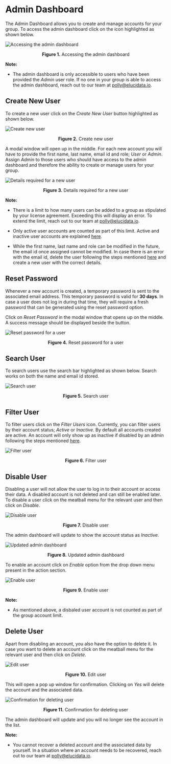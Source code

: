 # Admin Dashboard

The Admin Dashboard allows you to create and manage accounts for your group. To access the admin dashboard click on the icon highlighted as shown below. 

![Accessing the admin dashboard](../img/Admin_Dashboard/dashboard.png) <center>**Figure 1.** Accessing the admin dashboard</center> 

**Note:**

*   The admin dashboard is only accessible to users who have been provided the *Admin* user role. If no one in your group is able to access the admin dashboard, reach out to our team at [polly@elucidata.io](mailto:polly@elucidata.io).

## Create New User

To create a new user click on the *Create New User* button highlighted as shown below.

![Create new user](../img/Admin_Dashboard/createnewuser.png) <center>**Figure 2.** Create new user</center>

A modal window will open up in the middle. For each new account you will have to provide the first name, last name, email id and role; *User* or *Admin*. Assign *Admin* to those users who should have access to the admin dashboard and therefore the ability to create or manage users for your group.  

![Details required for a new user](../img/Admin_Dashboard/newuser.png) <center>**Figure 3.** Details required for a new user</center> 

**Note:**

*   There is a limit to how many users can be added to a group as stipulated by your license agreement. Exceeding this will display an error. To extend the limit, reach out to our team at [polly@elucidata.io](mailto:polly@elucidata.io).

*   Only active user accounts are counted as part of this limit. Active and inactive user accounts are explained [here](#disable-user).

*   While the first name, last name and role can be modified in the future, the email id once assigned cannot be modified. In case there is an error with the email id, delete the user following the steps mentioned [here](#delete-user) and create a new user with the correct details.

## Reset Password

Whenever a new account is created, a temporary password is sent to the associated email address. This temporary password is valid for **30 days**. In case a user does not log in during that time, they will require a fresh password that can be generated using the reset password option.

Click on *Reset Password* in the modal window that opens up on the middle. A success message should be displayed beside the button.

![Reset password for a user](../img/Admin_Dashboard/resetpassword.png) <center>**Figure 4.** Reset password for a user</center> 

## Search User

To search users use the search bar highlighted as shown below. Search works on both the name and email id stored.

![Search user](../img/Admin_Dashboard/searchuser.png) <center>**Figure 5.** Search user</center> 

## Filter User

To filter users click on the *Filter Users* icon. Currently, you can filter users by their account status; *Active* or *Inactive*. By default all accounts created are active. An account will only show up as inactive if disabled by an admin following the steps mentioned [here](#disable-user).

![Filter user](../img/Admin_Dashboard/activeninsactiveuser.png) <center>**Figure 6.** Filter user</center> 

## Disable User

Disabling a user will not allow the user to log in to their account or access their data. A disabled account is not deleted and can still be enabled later. To disable a user click on the meatball menu for the relevant user and then click on *Disable*.

![Disable user](../img/Admin_Dashboard/disable.png) <center>**Figure 7.** Disable user</center> 

The admin dashboard will update to show the account status as *Inactive*.

![Updated admin dashboard](../img/Admin_Dashboard/inactive.png) <center>**Figure 8.** Updated admin dashboard</center>

To enable an account click on *Enable* option from the drop down menu present in the action section.

![Enable user](../img/Admin_Dashboard/enable2.0.png) <center>**Figure 9.** Enable user</center> 

**Note:**

*   As mentioned above, a disbaled user account is not counted as part of the group account limit.

## Delete User

Apart from disabling an account, you also have the option to delete it. In case you want to delete an account click on the meatball menu for the relevant user and then click on *Delete*.

![Edit user](../img/Admin_Dashboard/editpassword.png) <center>**Figure 10.** Edit user</center> 

This will open a pop up window for confirmation. Clicking on *Yes* will delete the account and the associated data.

![Confirmation for deleting user](../img/Admin_Dashboard/deleteuser.png) <center>**Figure 11.** Confirmation for deleting user</center> 

The admin dashboard will update and you will no longer see the account in the list.


**Note:**

*   You cannot recover a deleted account and the associated data by yourself. In a situation where an account needs to be recovered, reach out to our team at [polly@elucidata.io](mailto:polly@elucidata.io).
